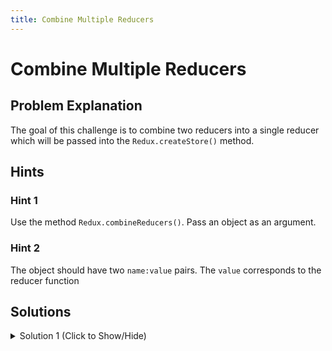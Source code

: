 ```yaml
---
title: Combine Multiple Reducers
---
```

# Combine Multiple Reducers

## Problem Explanation
The goal of this challenge is to combine two reducers into a single reducer which will be passed into the ```Redux.createStore()``` method. 

## Hints

### Hint 1
Use the method ```Redux.combineReducers()```. Pass an object as an argument. 

### Hint 2
The object should have two ```name:value``` pairs. The ```value``` corresponds to the reducer function 

## Solutions

<details><summary>Solution 1 (Click to Show/Hide)</summary>

```javascript
// define the root reducer here
const rootReducer = Redux.combineReducers({
  count: counterReducer,
  auth: authReducer
});
```
</details>


